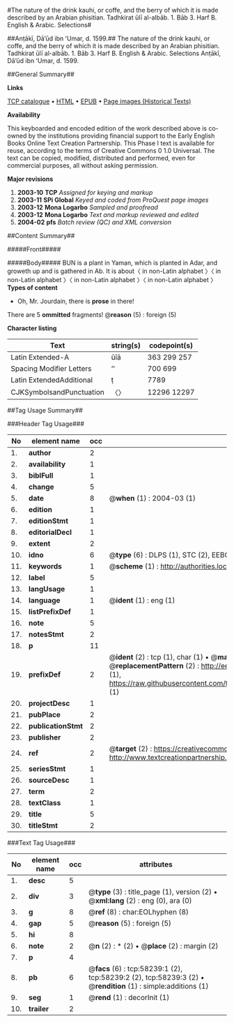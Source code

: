 #The nature of the drink kauhi, or coffe, and the berry of which it is made described by an Arabian phisitian. Tadhkirat ūlī al-albāb. 1. Bāb 3. Harf B. English & Arabic. Selections#

##Anṭākī, Dāʼūd ibn ʻUmar, d. 1599.##
The nature of the drink kauhi, or coffe, and the berry of which it is made described by an Arabian phisitian.
Tadhkirat ūlī al-albāb. 1. Bāb 3. Harf B. English & Arabic. Selections
Anṭākī, Dāʼūd ibn ʻUmar, d. 1599.

##General Summary##

**Links**

[TCP catalogue](http://www.ota.ox.ac.uk/tcp/)  • 
[HTML](http://tei.it.ox.ac.uk/tcp/Texts-HTML/free/A37/A37215.html)  • 
[EPUB](http://tei.it.ox.ac.uk/tcp/Texts-EPUB/free/A37/A37215.epub) • 
[Page images (Historical Texts)](https://data.historicaltexts.jisc.ac.uk/view?pubId=eebo-12270940e&pageId=eebo-12270940e-58239-1)

**Availability**

This keyboarded and encoded edition of the
	       work described above is co-owned by the institutions
	       providing financial support to the Early English Books
	       Online Text Creation Partnership. This Phase I text is
	       available for reuse, according to the terms of Creative
	       Commons 0 1.0 Universal. The text can be copied,
	       modified, distributed and performed, even for
	       commercial purposes, all without asking permission.

**Major revisions**

1. __2003-10__ __TCP__ *Assigned for keying and markup*
1. __2003-11__ __SPi Global__ *Keyed and coded from ProQuest page images*
1. __2003-12__ __Mona Logarbo__ *Sampled and proofread*
1. __2003-12__ __Mona Logarbo__ *Text and markup reviewed and edited*
1. __2004-02__ __pfs__ *Batch review (QC) and XML conversion*

##Content Summary##

#####Front#####

#####Body#####
BUN is a plant in Yaman, which is planted in Adar, and groweth up and is gathered in Ab. It is about〈 in non-Latin alphabet 〉〈 in non-Latin alphabet 〉〈 in non-Latin alphabet 〉〈 in non-Latin alphabet 〉
**Types of content**

  * Oh, Mr. Jourdain, there is **prose** in there!

There are 5 **ommitted** fragments! 
 @__reason__ (5) : foreign (5)

**Character listing**


|Text|string(s)|codepoint(s)|
|---|---|---|
|Latin Extended-A|ūīā|363 299 257|
|Spacing             Modifier Letters|ʼʻ|700 699|
|Latin ExtendedAdditional|ṭ|7789|
|CJKSymbolsandPunctuation|〈〉|12296 12297|

##Tag Usage Summary##

###Header Tag Usage###

|No|element name|occ|attributes|
|---|---|---|---|
|1.|__author__|2||
|2.|__availability__|1||
|3.|__biblFull__|1||
|4.|__change__|5||
|5.|__date__|8| @__when__ (1) : 2004-03 (1)|
|6.|__edition__|1||
|7.|__editionStmt__|1||
|8.|__editorialDecl__|1||
|9.|__extent__|2||
|10.|__idno__|6| @__type__ (6) : DLPS (1), STC (2), EEBO-CITATION (1), OCLC (1), VID (1)|
|11.|__keywords__|1| @__scheme__ (1) : http://authorities.loc.gov/ (1)|
|12.|__label__|5||
|13.|__langUsage__|1||
|14.|__language__|1| @__ident__ (1) : eng (1)|
|15.|__listPrefixDef__|1||
|16.|__note__|5||
|17.|__notesStmt__|2||
|18.|__p__|11||
|19.|__prefixDef__|2| @__ident__ (2) : tcp (1), char (1)  •  @__matchPattern__ (2) : ([0-9\-]+):([0-9IVX]+) (1), (.+) (1)  •  @__replacementPattern__ (2) : http://eebo.chadwyck.com/downloadtiff?vid=$1&page=$2 (1), https://raw.githubusercontent.com/textcreationpartnership/Texts/master/tcpchars.xml#$1 (1)|
|20.|__projectDesc__|1||
|21.|__pubPlace__|2||
|22.|__publicationStmt__|2||
|23.|__publisher__|2||
|24.|__ref__|2| @__target__ (2) : https://creativecommons.org/publicdomain/zero/1.0/ (1), http://www.textcreationpartnership.org/docs/. (1)|
|25.|__seriesStmt__|1||
|26.|__sourceDesc__|1||
|27.|__term__|2||
|28.|__textClass__|1||
|29.|__title__|5||
|30.|__titleStmt__|2||


###Text Tag Usage###

|No|element name|occ|attributes|
|---|---|---|---|
|1.|__desc__|5||
|2.|__div__|3| @__type__ (3) : title_page (1), version (2)  •  @__xml:lang__ (2) : eng (0), ara (0)|
|3.|__g__|8| @__ref__ (8) : char:EOLhyphen (8)|
|4.|__gap__|5| @__reason__ (5) : foreign (5)|
|5.|__hi__|8||
|6.|__note__|2| @__n__ (2) : * (2)  •  @__place__ (2) : margin (2)|
|7.|__p__|4||
|8.|__pb__|6| @__facs__ (6) : tcp:58239:1 (2), tcp:58239:2 (2), tcp:58239:3 (2)  •  @__rendition__ (1) : simple:additions (1)|
|9.|__seg__|1| @__rend__ (1) : decorInit (1)|
|10.|__trailer__|2||
